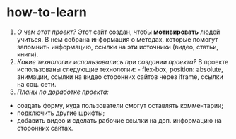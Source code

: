 # how-to-learn 

1. *О чем этот проект?* 
Этот сайт создан, чтобы **мотивировать** людей учиться. 
В нем собрана информация о методах, которые помогут запомнить информацию, ссылки на эти источники (видео, статьи, книги). 
2. *Какие технологии использовались при создании проекта?* 
В проекте использованы следующие технологии: - flex-box, position: absolute, анимации, ссылки на видео сторонних сайтов через iframe, ссылки на соц. сети. 
3. *Планы по доработке проекта:* 
* создать форму, куда пользователи смогут оставлять комментарии; 
* подключить другие шрифты; 
* добавить видео и сделать рабочие ссылки на доп. информацию на сторонних сайтах. 
